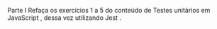 Parte I
Refaça os exercícios 1 a 5 do conteúdo de Testes unitários em JavaScript , dessa vez utilizando Jest .